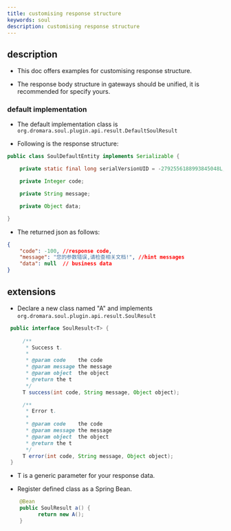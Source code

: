 ```yaml
---
title: customising response structure
keywords: soul
description: customising response structure
---
```


## description

* This doc offers examples for customising response structure.

* The response body structure in gateways should be unified, it is recommended for specify yours. 


### default implementation

* The default implementation class is `org.dromara.soul.plugin.api.result.DefaultSoulResult`

* Following is the response structure:

```java
public class SoulDefaultEntity implements Serializable {

    private static final long serialVersionUID = -2792556188993845048L;

    private Integer code;

    private String message;

    private Object data;

}
```

* The returned json as follows:
```json
{
    "code": -100, //response code,
    "message": "您的参数错误,请检查相关文档!", //hint messages
    "data": null  // business data
}
```

## extensions

*  Declare a new class named "A" and implements `org.dromara.soul.plugin.api.result.SoulResult`

```java
 public interface SoulResult<T> {
 
     /**
      * Success t.
      *
      * @param code    the code
      * @param message the message
      * @param object  the object
      * @return the t
      */
     T success(int code, String message, Object object);

     /**
      * Error t.
      *
      * @param code    the code
      * @param message the message
      * @param object  the object
      * @return the t
      */
     T error(int code, String message, Object object);
 }

```

* T is a generic parameter for your response data.


* Register defined class as a Spring Bean.

```java
    @Bean
    public SoulResult a() {
          return new A();
    }
```




